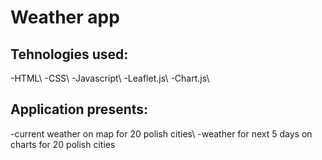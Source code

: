 # Weather app
<h2>Tehnologies used:</h2>
-HTML\
-CSS\
-Javascript\
-Leaflet.js\
-Chart.js\
<h2>Application presents:</h2>
-current weather on map for 20 polish cities\
-weather for next 5 days on charts for 20 polish cities
